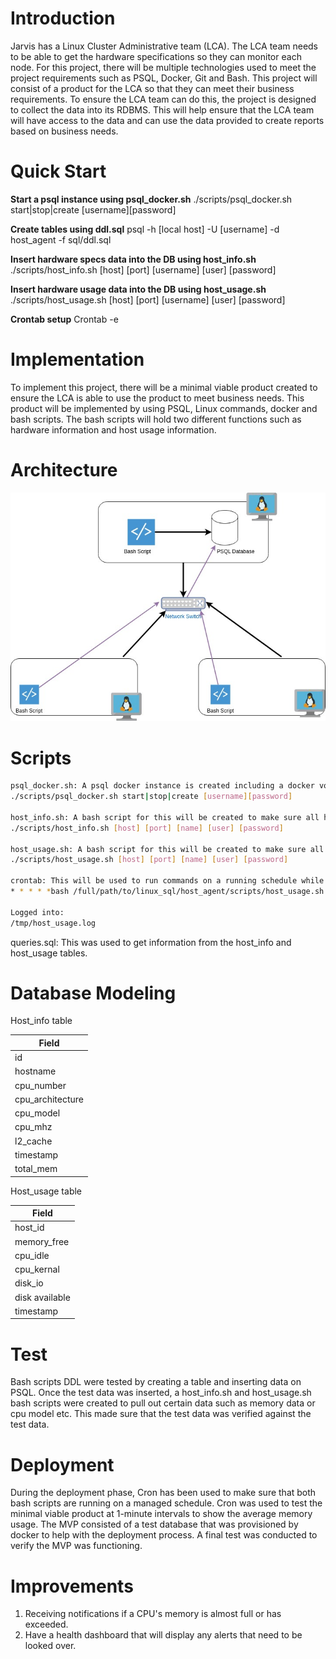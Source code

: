 # Introduction
Jarvis has a Linux Cluster Administrative team (LCA). The LCA team needs to be able to get the hardware specifications so they can monitor each node. For this project, there will be multiple technologies used to meet the project requirements such as PSQL, Docker, Git and Bash. This project will consist of a product for the LCA so that they can meet their business requirements. To ensure the LCA team can do this, the project is designed to collect the data into its RDBMS. This will help ensure that the LCA team will have access to the data and can use the data provided to create reports based on business needs.

# Quick Start
**Start a psql instance using psql_docker.sh**
./scripts/psql_docker.sh start|stop|create [username][password]

**Create tables using ddl.sql**
psql -h [local host] -U [username] -d host_agent -f sql/ddl.sql

**Insert hardware specs data into the DB using host_info.sh**
./scripts/host_info.sh [host] [port] [username] [user] [password]

**Insert hardware usage data into the DB using host_usage.sh**
./scripts/host_usage.sh [host] [port] [username] [user] [password]

**Crontab setup**
Crontab -e

# Implementation
To implement this project, there will be a minimal viable product created to ensure the LCA is able to use the product to meet business needs. This product will be implemented by using PSQL, Linux commands, docker and bash scripts. The bash scripts will hold two different functions such as hardware information and host usage information.

# Architecture

![my image](./assets/Architecture.jpg)

# Scripts

```bash
psql_docker.sh: A psql docker instance is created including a docker volume to store the database even if the container is removed.**
./scripts/psql_docker.sh start|stop|create [username][password]

host_info.sh: A bash script for this will be created to make sure all hardware information for the host is collected and pushed into the database. 
./scripts/host_info.sh [host] [port] [name] [user] [password]

host_usage.sh: A bash script for this will be created to make sure all host usage information is collected and pushed into the database. It will be running on a schedule of collecting data every minute.
./scripts/host_usage.sh [host] [port] [name] [user] [password]

crontab: This will be used to run commands on a running schedule while managing it. For this project, it will run the host_usage every minute. 
* * * * *bash /full/path/to/linux_sql/host_agent/scripts/host_usage.sh [host] [port] host_agent [username] [password]

Logged into:
/tmp/host_usage.log
```
queries.sql: This was used to get information from the host_info and host_usage tables.

# Database Modeling
Host_info table

| Field            |
|------------------|
| id               |
| hostname         |
| cpu_number       |
| cpu_architecture |
| cpu_model        |
| cpu_mhz          |
| l2_cache         |
| timestamp        |
| total_mem        |


Host_usage table

| Field          |
|----------------|
| host_id        |
| memory_free    |
| cpu_idle       |
| cpu_kernal     |
| disk_io        |
| disk available |
| timestamp      |

# Test
Bash scripts DDL were tested by creating a table and inserting data on PSQL. Once the test data was inserted, a host_info.sh and host_usage.sh bash scripts were created to pull out certain data such as memory data or cpu model etc. This made sure that the test data was verified against the test data. 

# Deployment
During the deployment phase, Cron has been used to make sure that both bash scripts are running on a managed schedule. Cron was used to test the minimal viable product at 1-minute intervals to show the average memory usage. The MVP consisted of a test database that was provisioned by docker to help with the deployment process. A final test was conducted to verify the MVP was functioning.

# Improvements
1. Receiving notifications if a CPU's memory is almost full or has exceeded.
2. Have a health dashboard that will display any alerts that need to be looked over.

